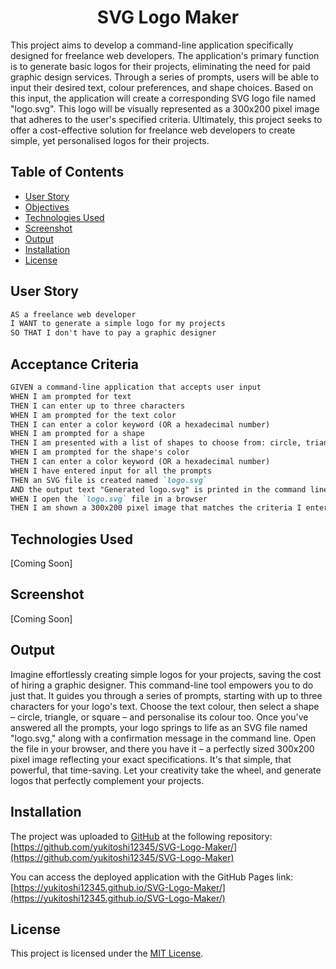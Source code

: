 # <h1 align = "center"> SVG Logo Maker </h1>
This project aims to develop a command-line application specifically designed for freelance web developers. The application's primary function is to generate basic logos for their projects, eliminating the need for paid graphic design services. Through a series of prompts, users will be able to input their desired text, colour preferences, and shape choices. Based on this input, the application will create a corresponding SVG logo file named "logo.svg". This logo will be visually represented as a 300x200 pixel image that adheres to the user's specified criteria. Ultimately, this project seeks to offer a cost-effective solution for freelance web developers to create simple, yet personalised logos for their projects.

## Table of Contents

- [User Story](#user-story)
- [Objectives](#objectives)
- [Technologies Used](#technologies-used)
- [Screenshot](#screenshot)
- [Output](#output)
- [Installation](#installation)
- [License](#license)

## User Story

```md
AS a freelance web developer
I WANT to generate a simple logo for my projects
SO THAT I don't have to pay a graphic designer
```

## Acceptance Criteria
```md
GIVEN a command-line application that accepts user input
WHEN I am prompted for text
THEN I can enter up to three characters
WHEN I am prompted for the text color
THEN I can enter a color keyword (OR a hexadecimal number)
WHEN I am prompted for a shape
THEN I am presented with a list of shapes to choose from: circle, triangle, and square
WHEN I am prompted for the shape's color
THEN I can enter a color keyword (OR a hexadecimal number)
WHEN I have entered input for all the prompts
THEN an SVG file is created named `logo.svg`
AND the output text "Generated logo.svg" is printed in the command line
WHEN I open the `logo.svg` file in a browser
THEN I am shown a 300x200 pixel image that matches the criteria I entered
```

## Technologies Used
[Coming Soon]

## Screenshot
[Coming Soon]

## Output
Imagine effortlessly creating simple logos for your projects, saving the cost of hiring a graphic designer. This command-line tool empowers you to do just that. It guides you through a series of prompts, starting with up to three characters for your logo's text. Choose the text colour, then select a shape – circle, triangle, or square – and personalise its colour too. Once you've answered all the prompts, your logo springs to life as an SVG file named "logo.svg," along with a confirmation message in the command line. Open the file in your browser, and there you have it – a perfectly sized 300x200 pixel image reflecting your exact specifications. It's that simple, that powerful, that time-saving. Let your creativity take the wheel, and generate logos that perfectly complement your projects.

## Installation
The project was uploaded to [GitHub](https://github.com/) at the following repository:
[https://github.com/yukitoshi12345/SVG-Logo-Maker/](https://github.com/yukitoshi12345/SVG-Logo-Maker)

You can access the deployed application with the GitHub Pages link:
[https://yukitoshi12345.github.io/SVG-Logo-Maker/](https://yukitoshi12345.github.io/SVG-Logo-Maker/)

## License
This project is licensed under the [MIT License](https://github.com/Yukitoshi12345/SVG-Logo-Maker/blob/main/LICENSE).